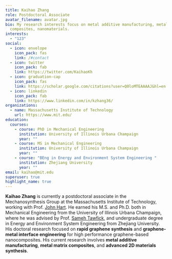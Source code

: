 ```yaml
---
title: Kaihao Zhang
role: Postdoctoral Associate
avatar_filename: avatar.jpg
bio: My research interests focus on metal additive manufacturing, metal matrix
  composites, nanomaterials.
interests:
  - "123"
social:
  - icon: envelope
    icon_pack: fas
    link: /#contact
  - icon: twitter
    icon_pack: fab
    link: https://twitter.com/KaihaoKh
  - icon: graduation-cap
    icon_pack: fas
    link: https://scholar.google.com/citations?user=Q0loMTEAAAAJ&hl=en
  - icon: linkedin
    icon_pack: fab
    link: https://www.linkedin.com/in/kzhang36/
organizations:
  - name: Massachusetts Institute of Technology
    url: https://www.mit.edu/
education:
  courses:
    - course: PhD in Mechanical Engineering
      institution: University of Illinois Urbana Champaign
      year: ""
    - course: MS in Mechanical Engineering
      institution: University of Illinois Urbana Champaign
      year: ""
    - course: "BEng in Energy and Environment System Engineering "
      institution: Zhejiang University
      year: ""
email: kaihao@mit.edu
superuser: true
highlight_name: true
---
```

**Kaihao Zhang** is currently a postdoctoral associate in the Mechanosynthesis Group at the Massachusetts Institute of Technology, working with Prof. [John Hart](https://mechanosynthesis.mit.edu/). He earned his M.S. and Ph.D. both in Mechanical Engineering from the University of Illinois Urbana Champaign, where he was advised by Prof. [Sameh Tawfick](https://tawfick.mechse.illinois.edu/), and undergraduate degree in Energy and Environment System Engineering from Zhejiang University. His doctoral research focused on **rapid graphene synthesis** and **graphene-metal interface engineering** for high performance graphene-based nanocomposites. His current research involves **metal additive manufacturing**, **metal matrix composites**, and **advanced 2D materials synthesis**.